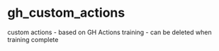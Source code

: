 # gh_custom_actions
custom actions - based on GH Actions training - can be deleted when training complete
